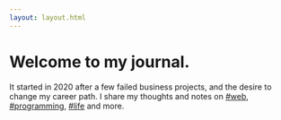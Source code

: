 ```yaml
---
layout: layout.html
---
```


# Welcome to my journal.

It started in 2020 after a few failed business projects, and the desire to change my career path. I share my thoughts and notes on [#web](), [#programming](), [#life]() 
and more.
